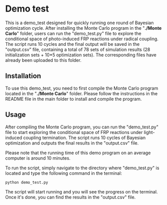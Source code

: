# Demo test

This is a demo_test designed for quickly running one round of Bayesian optimization cycle. After installing the Monte Carlo program in the "**./Monte Carlo**" folder, users can run the "demo_test.py" file to explore the conditional space of photo-induced FRP reactions under radical coupling. The script runs 10 cycles and the final output will be saved in the "output.csv" file, containing a total of 78 sets of simulation results (28 initialization sets + 10*5 optimization sets). The corresponding files have already been uploaded to this folder.

## Installation
To use this demo_test, you need to first compile the Monte Carlo program located in the "**./Monte Carlo**" folder. Please follow the instructions in the README file in the main folder to install and compile the program.

## Usage
After compiling the Monte Carlo program, you can run the "demo_test.py" file to start exploring the conditional space of FRP reactions under light-induced coupling termination. The script runs 10 cycles of Bayesian optimization and outputs the final results in the "output.csv" file.

Please note that the running time of this demo program on an average computer is around 10 minutes.

To run the script, simply navigate to the directory where "demo_test.py" is located and type the following command in the terminal:
```
python demo_test.py
```
The script will start running and you will see the progress on the terminal. Once it's done, you can find the results in the "output.csv" file.
